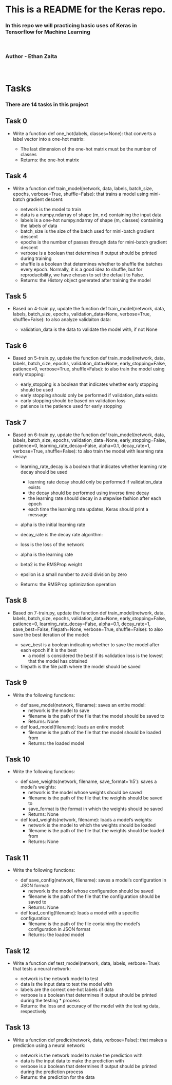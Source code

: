 # This is a README for the Keras repo.

### In this repo we will practicing basic uses of Keras in Tensorflow for Machine Learning
<br>

### Author - Ethan Zalta
<br>


# Tasks
### There are 14 tasks in this project

## Task 0
* Write a function def one_hot(labels, classes=None): that converts a label vector into a one-hot matrix:

    * The last dimension of the one-hot matrix must be the number of classes
    * Returns: the one-hot matrix

## Task 4
* Write a function def train_model(network, data, labels, batch_size, epochs, verbose=True, shuffle=False): that trains a model using mini-batch gradient descent:

    * network is the model to train
    * data is a numpy.ndarray of shape (m, nx) containing the input data
    * labels is a one-hot numpy.ndarray of shape (m, classes) containing the labels of data
    * batch_size is the size of the batch used for mini-batch gradient descent
    * epochs is the number of passes through data for mini-batch gradient descent
    * verbose is a boolean that determines if output should be printed during training
    * shuffle is a boolean that determines whether to shuffle the batches every epoch.    Normally, it is a good idea to shuffle, but for reproducibility, we have chosen to set the default to False.
    * Returns: the History object generated after training the model

## Task 5
* Based on 4-train.py, update the function def train_model(network, data, labels, batch_size, epochs, validation_data=None, verbose=True, shuffle=False): to also analyze validaiton data:

    * validation_data is the data to validate the model with, if not None

## Task 6
* Based on 5-train.py, update the function def train_model(network, data, labels, batch_size, epochs, validation_data=None, early_stopping=False, patience=0, verbose=True, shuffle=False): to also train the model using early stopping:

    * early_stopping is a boolean that indicates whether early stopping should be used
    * early stopping should only be performed if validation_data exists
    * early stopping should be based on validation loss
    * patience is the patience used for early stopping

## Task 7
* Based on 6-train.py, update the function def train_model(network, data, labels, batch_size, epochs, validation_data=None, early_stopping=False, patience=0, learning_rate_decay=False, alpha=0.1, decay_rate=1, verbose=True, shuffle=False): to also train the model with learning rate decay:

    * learning_rate_decay is a boolean that indicates whether learning rate decay should be used
        * learning rate decay should only be performed if validation_data exists
        * the decay should be performed using inverse time decay
        * the learning rate should decay in a stepwise fashion after each epoch
        * each time the learning rate updates, Keras should print a message
    * alpha is the initial learning rate
    * decay_rate is the decay rate algorithm:

    * loss is the loss of the network
    * alpha is the learning rate
    * beta2 is the RMSProp weight
    * epsilon is a small number to avoid division by zero
    * Returns: the RMSProp optimization operation

## Task 8
* Based on 7-train.py, update the function def train_model(network, data, labels, batch_size, epochs, validation_data=None, early_stopping=False, patience=0, learning_rate_decay=False, alpha=0.1, decay_rate=1, save_best=False, filepath=None, verbose=True, shuffle=False): to also save the best iteration of the model:

    * save_best is a boolean indicating whether to save the model after each epoch if it is the best
        * a model is considered the best if its validation loss is the lowest that the model has obtained
    * filepath is the file path where the model should be saved

## Task 9
* Write the following functions:

    * def save_model(network, filename): saves an entire model:
        * network is the model to save
        * filename is the path of the file that the model should be saved to
        * Returns: None
    * def load_model(filename): loads an entire model:
        * filename is the path of the file that the model should be loaded from
        * Returns: the loaded model

## Task 10
* Write the following functions:

    * def save_weights(network, filename, save_format='h5'): saves a model’s weights:
        * network is the model whose weights should be saved
        * filename is the path of the file that the weights should be saved to
        * save_format is the format in which the weights should be saved
        * Returns: None
    * def load_weights(network, filename): loads a model’s weights:
        * network is the model to which the weights should be loaded
        * filename is the path of the file that the weights should be loaded from
        * Returns: None

## Task 11
* Write the following functions:

    * def save_config(network, filename): saves a model’s configuration in JSON format:
        * network is the model whose configuration should be saved
        * filename is the path of the file that the configuration should be saved to
        * Returns: None
    * def load_config(filename): loads a model with a specific configuration:
        * filename is the path of the file containing the model’s configuration in JSON format
        * Returns: the loaded model

## Task 12
* Write a function def test_model(network, data, labels, verbose=True): that tests a neural network:

    * network is the network model to test
    * data is the input data to test the model with
    * labels are the correct one-hot labels of data
    * verbose is a boolean that determines if output should be printed during the testing     * process
    * Returns: the loss and accuracy of the model with the testing data, respectively

## Task 13
* Write a function def predict(network, data, verbose=False): that makes a prediction using a neural network:

    * network is the network model to make the prediction with
    * data is the input data to make the prediction with
    * verbose is a boolean that determines if output should be printed during the prediction process
    * Returns: the prediction for the data

